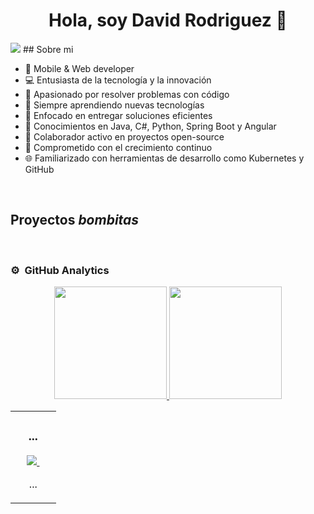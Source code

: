 <div align="center">
<h1 align="center">Hola, soy David Rodriguez 👋</h1>
</div>
<img src="[https://i.imgur.com/weNbhGZ.png](https://media.licdn.com/dms/image/v2/D4E16AQHCLyYWeouz8w/profile-displaybackgroundimage-shrink_350_1400/profile-displaybackgroundimage-shrink_350_1400/0/1708130011032?e=1730332800&v=beta&t=r4T2zShmeksjxIeJt3t8Vstl9odiD0Qwjj47uEZMljg)">
## Sobre mi
 
- 📲 Mobile & Web developer
- 💻 Entusiasta de la tecnología y la innovación
- 🚀 Apasionado por resolver problemas con código
- 🌱 Siempre aprendiendo nuevas tecnologías
- 🎯 Enfocado en entregar soluciones eficientes
- 🔧 Conocimientos en Java, C#, Python, Spring Boot y Angular
- 🤝 Colaborador activo en proyectos open-source
- 🧠 Comprometido con el crecimiento continuo
- 🌐 Familiarizado con herramientas de desarrollo como Kubernetes y GitHub
<br>

## Proyectos *bombitas*
<table>
<tr>
<td width="50%">
<h3 align="center">...</h3>
<div align="center">
<a href="..."></a>
<p>
<a href=".." target="_blank">
<img src="...">
</a>
<a href="" target="_blank">
<img src="">
</a>
</p>
<p>...</p>
</div>
                                                                                      
</td>
<br>

### ⚙️ &nbsp;GitHub Analytics

<p align="center">
<a href="https://github.com/ddavid222">
  <img height="180em" src="https://github-readme-stats-eight-theta.vercel.app/api?username=ArisGuimera&show_icons=true&theme=algolia&include_all_commits=true&count_private=true"/>
  <img height="180em" src="https://github-readme-stats-eight-theta.vercel.app/api/top-langs/?username=ArisGuimera&layout=compact&langs_count=8&theme=algolia"/>
</a>
</p>
<!--
**ddavid222/ddavid222** is a ✨ _special_ ✨ repository because its `README.md` (this file) appears on your GitHub profile.

Here are some ideas to get you started:

- 🔭 I’m currently working on ...
- 🌱 I’m currently learning ...
- 👯 I’m looking to collaborate on ...
- 🤔 I’m looking for help with ...
- 💬 Ask me about ...
- 📫 How to reach me: ...
- 😄 Pronouns: ...
- ⚡ Fun fact: ...
-->
